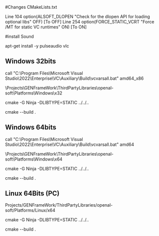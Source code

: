 
#Changes CMakeLists.txt

Line 104   option(ALSOFT_DLOPEN  "Check for the dlopen API for loading optional libs"  OFF)   [To OFF]
Line 254   option(FORCE_STATIC_VCRT "Force /MT for static VC runtimes" ON)                    [To ON]


#install Sound 

apt-get install -y pulseaudio vlc


## Windows 32bits

call "C:\Program Files\Microsoft Visual Studio\2022\Enterprise\VC\Auxiliary\Build\vcvarsall.bat" amd64_x86

\Projects\GENFrameWork\ThirdPartyLibraries\openal-soft\Platforms\Windows\x32

cmake -G Ninja -DLIBTYPE=STATIC ../../..

cmake --build .



## Windows 64bits

call "C:\Program Files\Microsoft Visual Studio\2022\Enterprise\VC\Auxiliary\Build\vcvarsall.bat" amd64

\Projects\GENFrameWork\ThirdPartyLibraries\openal-soft\Platforms\Windows\x64

cmake -G Ninja -DLIBTYPE=STATIC ../../..

cmake --build .



## Linux 64Bits (PC)

Projects/GENFrameWork/ThirdPartyLibraries/openal-soft/Platforms/Linux/x64

cmake -G Ninja -DLIBTYPE=STATIC ../../..

cmake --build .

